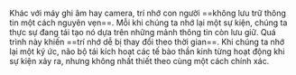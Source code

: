 Khác với máy ghi âm hay camera, trí nhớ con người ==không lưu trữ thông tin một cách nguyên vẹn==. 
Mỗi khi chúng ta nhớ lại một sự kiện, chúng ta thực sự đang tái tạo nó dựa trên những mảnh thông tin còn lưu giữ. Quá trình này khiến ==trí nhớ dễ bị thay đổi theo thời gian==. Khi chúng ta nhớ lại một ký ức, não bộ tái kích hoạt các tế bào thần kinh từng hoạt động khi sự kiện xảy ra, nhưng không nhất thiết theo cùng một cách chính xác.